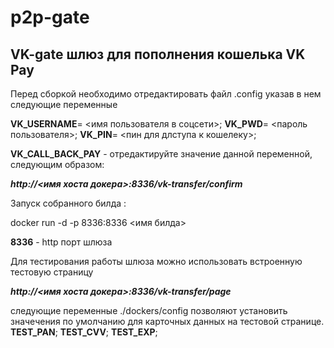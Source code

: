 # p2p-gate

 VK-gate шлюз для пополнения кошелька VK Pay
---
Перед сборкой необходимо отредактировать файл 
.config  указав в нем следующие переменные

**VK_USERNAME**= <имя пользователя в соцсети>;
**VK_PWD**=  <пароль пользователя>;
**VK_PIN**=  <пин для длступа к кошелеку>;

**VK_CALL_BACK_PAY**  - отредактируйте значение данной переменной, следующим образом: 

***http://<имя хоста докера>:8336/vk-transfer/confirm***

Запуск собранного билда :

docker run -d  -p 8336:8336 <имя билда>

**8336** - http порт шлюза
  
Для тестирования работы шлюза можно использовать встроенную тестовую страницу

***http://<имя хоста докера>:8336/vk-transfer/page***

следующие переменные ./dockers/config позволяют установить значечения по умолчанию для карточных данных на тестовой странице.
**TEST_PAN**; 
**TEST_CVV**; 
**TEST_EXP**; 




